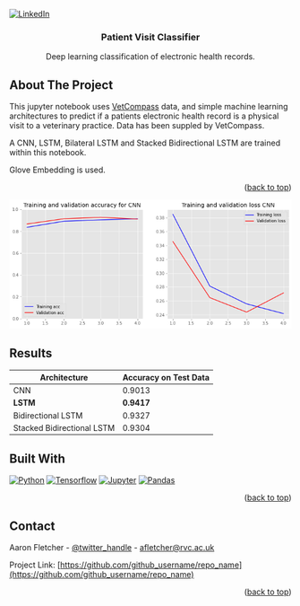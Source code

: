 

<a name="readme-top"></a>

[![LinkedIn][linkedin-shield]][linkedin-url]

<h3 align="center">Patient Visit Classifier</h3>

  <p align="center">
    Deep learning classification of electronic health records. 
    <br />

  </p>
</div>



## About The Project

This jupyter notebook uses [VetCompass](vetcompass.org) data, and simple machine learning architectures to predict if a patients electronic health record is a physical visit to a veterinary practice. Data has been suppled by VetCompass. 

A CNN, LSTM, Bilateral LSTM and Stacked Bidirectional LSTM are trained within this  notebook.

Glove Embedding is used.  
<p align="right">(<a href="#readme-top">back to top</a>)</p>

[![Product Name Screen Shot][product-screenshot]](https://example.com)

## Results
| Architecture  | Accuracy on Test Data |
| ------------- | ------------- |
| CNN  | 0.9013  |
| **LSTM**  | **0.9417**  |
| Bidirectional LSTM  | 0.9327  |
| Stacked Bidirectional LSTM  | 0.9304  |

## Built With

[![Python][Python.js]][Python-url]
[![Tensorflow][Tensorflow.js]][tensorflow-url]
[![Jupyter][Jupyter.js]][jupyter-url]
[![Pandas][Pandas.js]][pandas-url]
<p align="right">(<a href="#readme-top">back to top</a>)</p>

<!-- CONTACT -->
## Contact

Aaron Fletcher - [@twitter_handle](https://twitter.com/twitter_handle) - afletcher@rvc.ac.uk

Project Link: [https://github.com/github_username/repo_name](https://github.com/github_username/repo_name)

<p align="right">(<a href="#readme-top">back to top</a>)</p>





<!-- MARKDOWN LINKS & IMAGES -->
<!-- https://www.markdownguide.org/basic-syntax/#reference-style-links -->
[linkedin-shield]: https://img.shields.io/badge/-LinkedIn-black.svg?style=for-the-badge&logo=linkedin&colorB=555
[linkedin-url]: https://www.linkedin.com/in/aaron-fletcher-bvetmed-mrcvs/
[Python.js]: https://img.shields.io/badge/python-000000?style=for-the-badge&logo=python&logoColor=blue
[Python-url]: https://www.python.org/
[Tensorflow.js]: https://img.shields.io/badge/tensorflow-000000?style=for-the-badge&logo=tensorflow&logoColor=blue
[Tensorflow-url]: https://www.tensorflow.org/
[Jupyter.js]: https://img.shields.io/badge/jupyter-000000?style=for-the-badge&logo=jupyter&logoColor=blue
[Jupyter-url]: https://www.tensorflow.org/
[Pandas.js]: https://img.shields.io/badge/Pandas-000000?style=for-the-badge&logo=Pandas&logoColor=blue
[Pandas-url]: https://pandas.pydata.org/
[product-screenshot]: ./output.png